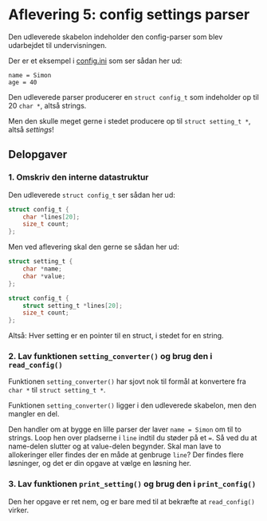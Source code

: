 # Aflevering 5: config settings parser

Den udleverede skabelon indeholder den config-parser som blev udarbejdet til undervisningen.

Der er et eksempel i [config.ini](./config.ini) som ser sådan her ud:

```
name = Simon
age = 40
```

Den udleverede parser producerer en `struct config_t` som indeholder op til 20 `char *`, altså strings.

Men den skulle meget gerne i stedet producere op til `struct setting_t *`, altså _settings_!

## Delopgaver

### 1. Omskriv den interne datastruktur

Den udleverede `struct config_t` ser sådan her ud:

```c
struct config_t {
    char *lines[20];
    size_t count;
};
```

Men ved aflevering skal den gerne se sådan her ud:

```c
struct setting_t {
    char *name;
    char *value;
};

struct config_t {
    struct setting_t *lines[20];
    size_t count;
};
```

Altså: Hver setting er en pointer til en struct, i stedet for en string.

### 2. Lav funktionen `setting_converter()` og brug den i `read_config()`

Funktionen `setting_converter()` har sjovt nok til formål at konvertere fra `char *` til `struct setting_t *`.

Funktionen `setting_converter()` ligger i den udleverede skabelon, men den mangler en del.

Den handler om at bygge en lille parser der laver `name = Simon` om til to strings. Loop hen over pladserne i `line`
indtil du støder på et `=`. Så ved du at name-delen slutter og at value-delen begynder. Skal man lave to allokeringer
eller findes der en måde at genbruge `line`? Der findes flere løsninger, og det er din opgave at vælge en løsning her.

### 3. Lav funktionen `print_setting()` og brug den i `print_config()`

Den her opgave er ret nem, og er bare med til at bekræfte at `read_config()` virker.
